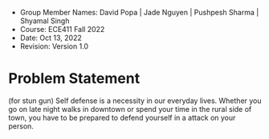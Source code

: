 * Group Member Names: David Popa | Jade Nguyen | Pushpesh Sharma | Shyamal Singh
* Course: ECE411 Fall 2022
* Date: Oct 13, 2022
* Revision: Version 1.0

# Problem Statement
(for stun gun) Self defense is a necessity in our everyday lives. Whether you go on late night walks in downtown or spend your time in the rural side of town, you have to be prepared to defend yourself in a attack on your person. 
